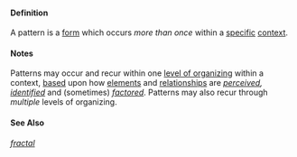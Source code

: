 #### Definition

A pattern is a [form](https://github.com/gcassel/Modular-Organization-Terminology/blob/master/terms/form.md) which occurs *more than once* within a [specific](https://github.com/gcassel/Modular-Organization-Terminology/blob/master/terms/specific.md) [context](https://github.com/gcassel/Modular-Organization-Terminology/blob/master/terms/context.md).

#### Notes

Patterns may occur and recur within one [level of organizing](https://github.com/gcassel/Modular-Organization-Terminology/blob/master/terms/level-of-organizing.md) within a context, [based](https://github.com/gcassel/Modular-Organization-Terminology/blob/master/terms/base.md) upon how [elements](https://github.com/gcassel/Modular-Organization-Terminology/blob/master/terms/element.md) and [relationships](https://github.com/gcassel/Modular-Organization-Terminology/blob/master/terms/relate.md) are *[perceived](https://github.com/gcassel/Modular-Organization-Terminology/blob/master/terms/perceive.md), [identified](https://github.com/gcassel/Modular-Organization-Terminology/blob/master/terms/identify.md)* and (sometimes) *[factored](https://github.com/gcassel/Modular-Organization-Terminology/blob/master/terms/factor.md)*.  Patterns may also recur through *multiple* levels of organizing.

#### See Also

*[fractal](https://github.com/gcassel/Modular-Organization-Terminology/blob/master/terms/fractal.md)*
